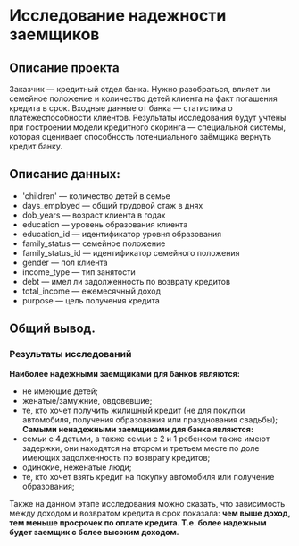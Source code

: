# Исследование надежности заемщиков
## Описание проекта

Заказчик — кредитный отдел банка. Нужно разобраться, влияет ли семейное положение и количество детей клиента на факт погашения кредита в срок. Входные данные от банка — статистика о платёжеспособности клиентов. Результаты исследования будут учтены при построении модели кредитного скоринга — специальной системы, которая оценивает способность потенциального заёмщика вернуть кредит банку.

## Описание данных: 
- 'children' — количество детей в семье 
- days_employed — общий трудовой стаж в днях 
- dob_years — возраст клиента в годах 
- education — уровень образования клиента 
- education_id — идентификатор уровня образования 
- family_status — семейное положение 
- family_status_id — идентификатор семейного положения 
- gender — пол клиента 
- income_type — тип занятости 
- debt — имел ли задолженность по возврату кредитов 
- total_income — ежемесячный доход 
- purpose — цель получения кредита

## Общий вывод.
### Результаты исследований

**Наиболее надежными заемщиками для банков являются:**
- не имеющие детей;
- женатые/замужние, овдовевшие;
- те, кто хочет получить жилищный кредит (не для покупки автомобиля, получения образования или празднования свадьбы);
**Самыми ненадежными заемщиками для банка являются:**
- семьи с 4 детьми, а также семьи с 2 и 1 ребенком также имеют задержки, они находятся на втором и третьем месте по доле имеющих задолженность по возврату кредитов;
- одинокие, неженатые люди;
- те, кто хочет взять кредит на покупку автомобиля или получение образования;

Также на данном этапе исследования можно сказать, что зависимость между доходом и возвратом кредита в срок показала: **чем выше доход, тем меньше просрочек по оплате кредита. Т.е. более надежным будет заемщик с более высоким доходом.**
